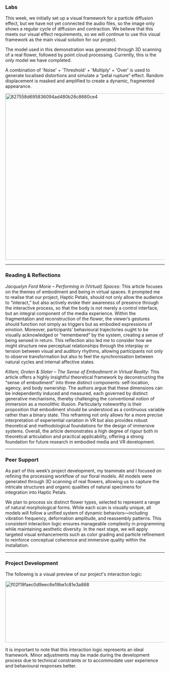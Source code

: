 ### Labs

This week, we initially set up a visual framework for a particle diffusion effect, but we have not yet connected the audio files, so the image only shows a regular cycle of diffusion and contraction. We believe that this meets our visual effect requirements, so we will continue to use this visual framework as the main visual solution for our project. 

The model used in this demonstration was generated through 3D scanning of a real flower, followed by point cloud processing. Currently, this is the only model we have completed.

A combination of 'Noise' + 'Threshold' + 'Multiply' + 'Over' is used to generate localised distortions and simulate a “petal rupture” effect. Random displacement is masked and amplified to create a dynamic, fragmented appearance.

<img width="1909" height="525" alt="827558d695836094ad480b26c8660ce4" src="https://github.com/user-attachments/assets/1894e8e9-3cae-46f4-8c71-ac41429bd5ac" />

---

### Reading & Reflections

*Jacquelyn Ford Morie – Performing in (Virtual) Spaces*: This article focuses on the themes of embodiment and being in virtual spaces. It prompted me to realise that our project, Haptic Petals, should not only allow the audience to “interact,” but also actively evoke their awareness of presence through the interactive process, so that the body is not merely a control interface, but an integral component of the media experience. Within the fragmentation and reconstruction of the flower, the viewer’s gestures should function not simply as triggers but as embodied expressions of emotion. Moreover, participants’ behavioural trajectories ought to be visually acknowledged or “remembered” by the system, creating a sense of being sensed in return. This reflection also led me to consider how we might structure new perceptual relationships through the interplay or tension between visual and auditory rhythms, allowing participants not only to observe transformation but also to feel the synchronisation between natural cycles and internal affective states.

*Kilteni, Groten & Slater – The Sense of Embodiment in Virtual Reality*: This article offers a highly insightful theoretical framework by deconstructing the “sense of embodiment” into three distinct components: self-location, agency, and body ownership. The authors argue that these dimensions can be independently induced and measured, each governed by distinct generative mechanisms, thereby challenging the conventional notion of immersion as a monolithic illusion. Particularly noteworthy is their proposition that embodiment should be understood as a continuous variable rather than a binary state. This reframing not only allows for a more precise interpretation of experiential variation in VR but also provides robust theoretical and methodological foundations for the design of immersive systems. Overall, the article demonstrates a high degree of rigour both in theoretical articulation and practical applicability, offering a strong foundation for future research in embodied media and VR development.

---

### Peer Support

As part of this week’s project development, my teammate and I focused on refining the processing workflow of our floral models. All models were generated through 3D scanning of real flowers, allowing us to capture the intricate structures and organic qualities of natural specimens for integration into Haptic Petals.

We plan to process six distinct flower types, selected to represent a range of natural morphological forms. While each scan is visually unique, all models will follow a unified system of dynamic behaviors—including vibration frequency, deformation amplitude, and reassembly patterns. This consistent interaction logic ensures manageable complexity in programming while maintaining aesthetic diversity. In the next stage, we will apply targeted visual enhancements such as color grading and particle refinement to reinforce conceptual coherence and immersive quality within the installation.

---

### Project Development

The following is a visual preview of our project's interaction logic:

<img width="607" height="193" alt="f02f19faec0d9eec6e19be1c81e3a868" src="https://github.com/user-attachments/assets/04f678fc-f543-457d-a5d9-4e64a327408d" />

It is important to note that this interaction logic represents an ideal framework. Minor adjustments may be made during the development process due to technical constraints or to accommodate user experience and behavioural responses better.
